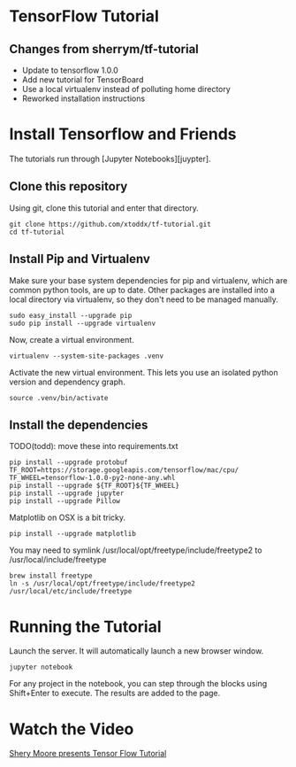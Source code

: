 # TensorFlow Tutorial

## Changes from sherrym/tf-tutorial

* Update to tensorflow 1.0.0
* Add new tutorial for TensorBoard
* Use a local virtualenv instead of polluting home directory
* Reworked installation instructions

# Install Tensorflow and Friends

The tutorials run through [Jupyter Notebooks][juypter].

## Clone this repository

Using git, clone this tutorial and enter that directory.

    git clone https://github.com/xtoddx/tf-tutorial.git
    cd tf-tutorial

## Install Pip and Virtualenv

Make sure your base system dependencies for pip and virtualenv,
which are common python tools,
are up to date.
Other packages are installed into a local directory via virtualenv,
so they don't need to be managed manually.

    sudo easy_install --upgrade pip
    sudo pip install --upgrade virtualenv

Now, create a virtual environment.

    virtualenv --system-site-packages .venv

Activate the new virtual environment.
This lets you use an isolated python version and dependency graph.

    source .venv/bin/activate

## Install the dependencies

TODO(todd): move these into requirements.txt

    pip install --upgrade protobuf
    TF_ROOT=https://storage.googleapis.com/tensorflow/mac/cpu/
    TF_WHEEL=tensorflow-1.0.0-py2-none-any.whl
    pip install --upgrade ${TF_ROOT}${TF_WHEEL}
    pip install --upgrade jupyter
    pip install --upgrade Pillow

Matplotlib on OSX is a bit tricky.

    pip install --upgrade matplotlib

You may need to symlink /usr/local/opt/freetype/include/freetype2 to
/usr/local/include/freetype

    brew install freetype
    ln -s /usr/local/opt/freetype/include/freetype2 /usr/local/etc/include/freetype

# Running the Tutorial

Launch the server.
It will automatically launch a new browser window.

    jupyter notebook

For any project in the notebook,
you can step through the blocks using Shift+Enter to execute.
The results are added to the page.

# Watch the Video

[Shery Moore presents Tensor Flow Tutorial][youtube]

[jupyter]: https://jupyter.org/
[youtube]: https://www.youtube.com/watch?v=Ejec3ID_h0w
